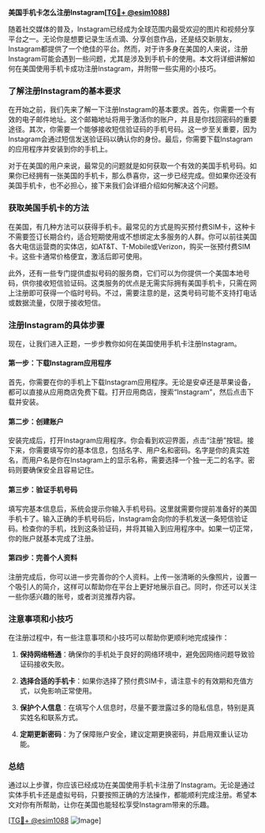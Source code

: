 **美国手机卡怎么注册Instagram[[TG💪+ @esim1088](https://t.me/s/esim1088)]**

随着社交媒体的普及，Instagram已经成为全球范围内最受欢迎的图片和视频分享平台之一。无论你是想要记录生活点滴、分享创意作品，还是结交新朋友，Instagram都提供了一个绝佳的平台。然而，对于许多身在美国的人来说，注册Instagram可能会遇到一些问题，尤其是涉及到手机卡的使用。本文将详细讲解如何在美国使用手机卡成功注册Instagram，并附带一些实用的小技巧。

### 了解注册Instagram的基本要求

在开始之前，我们先来了解一下注册Instagram的基本要求。首先，你需要一个有效的电子邮件地址。这个邮箱地址将用于激活你的账户，并且是你找回密码的重要途径。其次，你需要一个能够接收短信验证码的手机号码。这一步至关重要，因为Instagram会通过短信发送验证码以确认你的身份。最后，你需要下载Instagram的应用程序并安装到你的手机上。

对于在美国的用户来说，最常见的问题就是如何获取一个有效的美国手机号码。如果你已经拥有一张美国的手机卡，那么恭喜你，这一步已经完成。但如果你还没有美国手机卡，也不必担心，接下来我们会详细介绍如何解决这个问题。

### 获取美国手机卡的方法

在美国，有几种方法可以获得手机卡。最常见的方式是购买预付费SIM卡，这种卡不需要签订长期合约，适合短期使用或不想绑定太多服务的人群。你可以前往美国各大电信运营商的实体店，如AT&T、T-Mobile或Verizon，购买一张预付费SIM卡。这些卡通常价格便宜，激活后即可使用。

此外，还有一些专门提供虚拟号码的服务商，它们可以为你提供一个美国本地号码，供你接收短信验证码。这类服务的优点是无需实际拥有美国手机卡，只需在网上注册即可获得一个临时号码。不过，需要注意的是，这类号码可能不支持打电话或数据流量，仅限于接收短信。

### 注册Instagram的具体步骤

现在，让我们进入正题，一步步教你如何在美国使用手机卡注册Instagram。

#### 第一步：下载Instagram应用程序

首先，你需要在你的手机上下载Instagram应用程序。无论是安卓还是苹果设备，都可以直接从应用商店免费下载。打开应用商店，搜索“Instagram”，然后点击下载并安装。

#### 第二步：创建账户

安装完成后，打开Instagram应用程序。你会看到欢迎界面，点击“注册”按钮。接下来，你需要填写你的基本信息，包括名字、用户名和密码。名字是你的真实姓名，而用户名是你在Instagram上的显示名称，需要选择一个独一无二的名字。密码则要确保安全且容易记住。

#### 第三步：验证手机号码

填写完基本信息后，系统会提示你输入手机号码。这里就需要你提前准备好的美国手机卡了。输入正确的手机号码后，Instagram会向你的手机发送一条短信验证码。检查你的手机，找到这条验证码，并将其输入到应用程序中。如果一切正常，你的账户就基本完成了注册。

#### 第四步：完善个人资料

注册完成后，你可以进一步完善你的个人资料。上传一张清晰的头像照片，设置一个吸引人的简介，这样可以帮助你在平台上更好地展示自己。同时，你还可以关注一些你感兴趣的账号，或者浏览推荐内容。

### 注意事项和小技巧

在注册过程中，有一些注意事项和小技巧可以帮助你更顺利地完成操作：

1. **保持网络畅通**：确保你的手机处于良好的网络环境中，避免因网络问题导致验证码接收失败。
   
2. **选择合适的手机卡**：如果你选择了预付费SIM卡，请注意卡的有效期和充值方式，以免影响正常使用。

3. **保护个人信息**：在填写个人信息时，尽量不要泄露过多的隐私信息，特别是真实姓名和联系方式。

4. **定期更新密码**：为了保障账户安全，建议定期更换密码，并启用双重认证功能。

### 总结

通过以上步骤，你应该已经成功在美国使用手机卡注册了Instagram。无论是通过实体手机卡还是虚拟号码，只要按照正确的方法操作，都能顺利完成注册。希望本文对你有所帮助，让你在美国也能轻松享受Instagram带来的乐趣。

[[TG💪+ @esim1088](https://t.me/s/esim1088) ![Image](https://i.postimg.cc/4NQfJmqS/Snipaste-2025-05-13-00-14-12.png)]